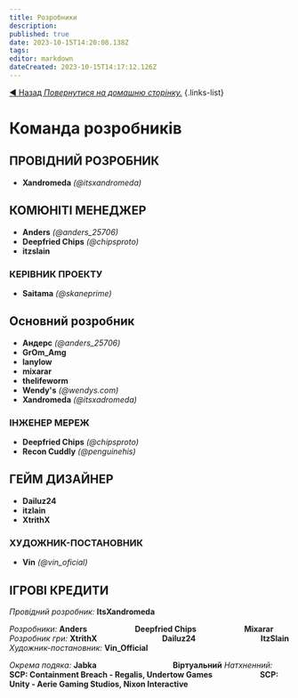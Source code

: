 ```yaml
---
title: Розробники
description: 
published: true
date: 2023-10-15T14:20:08.138Z
tags: 
editor: markdown
dateCreated: 2023-10-15T14:17:12.126Z
---
```


[:arrow_backward: Назад *Повернутися на домашню сторінку.*](/uk/home)
{.links-list}
# Команда розробників
## ПРОВІДНИЙ РОЗРОБНИК
- **Xandromeda** *(@itsxandromeda)*
## КОМЮНІТІ МЕНЕДЖЕР
- **Anders** *(@anders_25706)*
- **Deepfried Chips** *(@chipsproto)*
- **itzslain**
### КЕРІВНИК ПРОЕКТУ
- **Saitama** *(@skaneprime)*
## Основний розробник
- **Андерс** *(@anders_25706)*
- **GrOm_Amg**
- **lanylow**
- **mixarar**
- **thelifeworm**
- **Wendy's** *(@wendys.com)*
- **Xandromeda** *(@itsxadromeda)*
### ІНЖЕНЕР МЕРЕЖ
- **Deepfried Chips** *(@chipsproto)*
- **Recon Cuddly** *(@penguinehis)*
## ГЕЙМ ДИЗАЙНЕР
- **Dailuz24**
- **itzlain**
- **XtrithX**
### ХУДОЖНИК-ПОСТАНОВНИК
- **Vin** *(@vin_oficial)*

## ІГРОВІ КРЕДИТИ
*Провідний розробник:* **ItsXandromeda**

*Розробники:* **Anders**
⠀⠀⠀⠀⠀⠀⠀⠀**Deepfried Chips**
⠀⠀⠀⠀⠀⠀⠀⠀**Mixarar**
*Розробник гри:* **XtrithX**
⠀⠀⠀⠀⠀⠀⠀⠀⠀⠀⠀**Dailuz24**
⠀⠀⠀⠀⠀⠀⠀⠀⠀⠀⠀**ItzSlain**
*Художник-постановник:* **Vin_Official**

*Окрема подяка:* **Jabka**
⠀⠀⠀⠀⠀⠀⠀⠀⠀⠀⠀⠀⠀**Віртуальний**
*Натхненний:* **SCP: Containment Breach - Regalis, Undertow Games
⠀⠀⠀⠀⠀⠀⠀⠀SCP: Unity - Aerie Gaming Studios, Nixon Interactive**